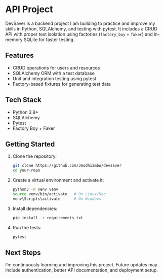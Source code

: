 # API Project

DevSaver is a backend project I am building to practice and improve my skills in Python, SQLAlchemy, and testing with pytest.
It includes a CRUD API with proper test isolation using factories (`factory_boy` + `faker`) and in-memory SQLite for faster testing.

## Features

* CRUD operations for users and resources
* SQLAlchemy ORM with a test database
* Unit and integration testing using pytest
* Factory-based fixtures for generating test data

## Tech Stack

* Python 3.8+
* SQLAlchemy
* Pytest
* Factory Boy + Faker

## Getting Started

1. Clone the repository:

   ```bash
   git clone https://github.com/Jmodhiambo/devsaver
   cd your-repo
   ```

2. Create a virtual environment and activate it:

   ```bash
   python3 -m venv venv
   source venv/bin/activate   # On Linux/Mac
   venv\Scripts\activate      # On Windows
   ```

3. Install dependencies:

   ```bash
   pip install -r requirements.txt
   ```

4. Run the tests:

   ```bash
   pytest
   ```

## Next Steps

I’m continuously learning and improving this project.
Future updates may include authentication, better API documentation, and deployment setup.
